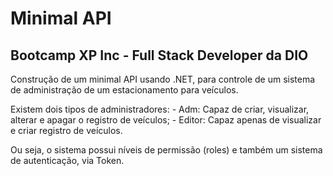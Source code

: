 # Minimal API

## Bootcamp XP Inc - Full Stack Developer da DIO
Construção de um minimal API usando .NET, para controle de um sistema de administração de um estacionamento para veículos.

Existem dois tipos de administradores:
    - Adm: Capaz de criar, visualizar, alterar e apagar o registro de veículos;
    - Editor: Capaz apenas de visualizar e criar registro de veículos.

Ou seja, o sistema possui níveis de permissão (roles) e também um sistema de autenticação, via Token.